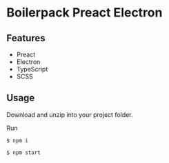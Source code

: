 # Boilerpack Preact Electron

## Features
- Preact
- Electron
- TypeScript
- SCSS

## Usage
Download and unzip into your project folder.

Run
```
$ npm i

$ npm start
```
